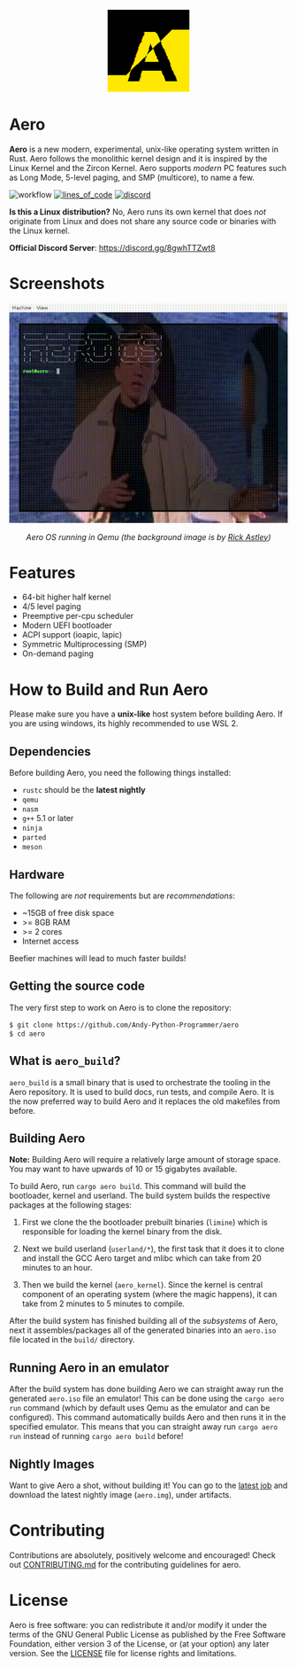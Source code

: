<p align="center">
    <img src="./misc/aero-logo.png">
</p>

# Aero

**Aero** is a new modern, experimental, unix-like operating system written in Rust. 
Aero follows the monolithic kernel design and it is inspired by the Linux Kernel and 
the Zircon Kernel. Aero supports *modern* PC features such as Long Mode, 5-level paging, 
and SMP (multicore), to name a few.

![workflow](https://github.com/Andy-Python-Programmer/aero/actions/workflows/build.yml/badge.svg)
[![lines_of_code](https://tokei.rs/b1/github/Andy-Python-Programmer/aero)](https://github.com/Andy-Python-Programmer/aero)
[![discord](https://img.shields.io/discord/828564770063122432)](https://discord.gg/8gwhTTZwt8)

**Is this a Linux distribution?**
No, Aero runs its own kernel that does *not* originate from Linux and does not share any source code or binaries with the Linux kernel.

**Official Discord Server**: <https://discord.gg/8gwhTTZwt8>

# Screenshots
<img src="misc/demo.gif">
<p align="center"><i>Aero OS running in Qemu (the background image is by <a href="https://www.youtube.com/watch?v=dQw4w9WgXcQ">Rick Astley</a>)</i></p>

# Features
- 64-bit higher half kernel
- 4/5 level paging
- Preemptive per-cpu scheduler
- Modern UEFI bootloader
- ACPI support (ioapic, lapic)
- Symmetric Multiprocessing (SMP)
- On-demand paging

# How to Build and Run Aero

Please make sure you have a **unix-like** host system before building 
Aero. If you are using windows, its highly recommended to use WSL 2.

## Dependencies

Before building Aero, you need the following things installed:
- `rustc` should be the **latest nightly**
- `qemu`
- `nasm`
- `g++` 5.1 or later
- `ninja`
- `parted`
- `meson`

## Hardware

The following are *not* requirements but are *recommendations*:
- ~15GB of free disk space
- \>= 8GB RAM
- \>= 2 cores
- Internet access

Beefier machines will lead to much faster builds!

## Getting the source code

The very first step to work on Aero is to clone the repository:
```shell
$ git clone https://github.com/Andy-Python-Programmer/aero
$ cd aero
```

## What is `aero_build`?
`aero_build` is a small binary that is used to orchestrate the tooling in the Aero repository. 
It is used to build docs, run tests, and compile Aero. It is the now preferred way to build Aero and 
it replaces the old makefiles from before.

## Building Aero

**Note:** Building Aero will require a relatively large amount of storage space. You
may want to have upwards of 10 or 15 gigabytes available.

To build Aero, run `cargo aero build`. This command will build the bootloader, kernel and 
userland. The build system builds the respective packages at the following stages:

1. First we clone the the bootloader prebuilt binaries (`limine`) which is responsible for loading the kernel binary
from the disk.

2. Next we build userland (`userland/*`), the first task that it does it to clone and install 
the GCC Aero target and mlibc which can take from 20 minutes to an hour.

3. Then we build the kernel (`aero_kernel`). Since the kernel is central component of an operating
system (where the magic happens), it can take from 2 minutes to 5 minutes to compile.

After the build system has finished building all of the *subsystems* of Aero, next it assembles/packages
all of the generated binaries into an `aero.iso` file located in the `build/` directory.

## Running Aero in an emulator

After the build system has done building Aero we can straight away run the generated `aero.iso` file an emulator! 
This can be done using the `cargo aero run` command (which by default uses Qemu as the emulator and can be configured). 
This command automatically builds Aero and then runs it in the specified emulator. This means that you can straight away
run `cargo aero run` instead of running `cargo aero build` before!

## Nightly Images

Want to give Aero a shot, without building it! You can go to the [latest job](https://github.com/Andy-Python-Programmer/aero/actions/workflows/build.yml?query=is%3Asuccess+branch%3Amaster) and download the latest nightly image (`aero.img`), under artifacts.

# Contributing

Contributions are absolutely, positively welcome and encouraged! Check out [CONTRIBUTING.md](CONTRIBUTING.md) for the contributing guidelines for aero.

# License

Aero is free software: you can redistribute it and/or modify
it under the terms of the GNU General Public License as published by
the Free Software Foundation, either version 3 of the License, or
(at your option) any later version. See the [LICENSE](LICENSE) file for license rights and limitations.
